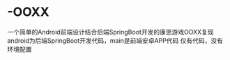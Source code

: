 # -OOXX
一个简单的Android前端设计结合后端SpringBoot开发的康思游戏OOXX复现
android为后端SpringBoot开发代码，main是前端安卓APP代码
仅有代码，没有环境配置
